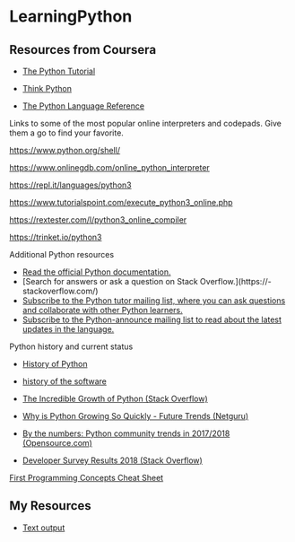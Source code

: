 # LearningPython

## Resources from Coursera

- [The Python Tutorial](https://docs.python.org/3/tutorial/index.html)

- [Think Python](https://greenteapress.com/wp/think-python/)

- [The Python Language Reference](https://docs.python.org/3/reference/index.html)


Links to some of the most popular online interpreters and codepads. Give them a go to find your favorite.

https://www.python.org/shell/

https://www.onlinegdb.com/online_python_interpreter

https://repl.it/languages/python3

https://www.tutorialspoint.com/execute_python3_online.php

https://rextester.com/l/python3_online_compiler

https://trinket.io/python3


Additional Python resources

- [Read the official Python documentation.](https://docs.python.org/3/)
- [Search for answers or ask a question on Stack Overflow.](https://- stackoverflow.com/)
- [Subscribe to the Python tutor mailing list, where you can ask questions and collaborate with other Python learners.](https://mail.python.org/mailman/listinfo/tutor)
- [Subscribe to the Python-announce mailing list to read about the latest updates in the language.](https://mail.python.org/mailman3/lists/python-announce-list.python.org/)




Python history and current status

- [History of Python](https://en.wikipedia.org/wiki/History_of_Python)
- [history of the software](https://docs.python.org/3.0/license.html)


- [The Incredible Growth of Python (Stack Overflow)](https://stackoverflow.blog/2017/09/06/incredible-growth-python/)
- [Why is Python Growing So Quickly - Future Trends (Netguru)](https://www.netguru.com/blog/why-python-is-growing-so-quickly-future-trends)
- [By the numbers: Python community trends in 2017/2018 (Opensource.com)](https://opensource.com/article/18/5/numbers-python-community-trends)
- [Developer Survey Results 2018 (Stack Overflow)](https://insights.stackoverflow.com/survey/2018#technology)


[First Programming Concepts Cheat Sheet](https://www.coursera.org/learn/python-crash-course/supplement/nonTo/first-programming-concepts-cheat-sheet)



## My Resources

- [Text output](https://pythonprogramminglanguage.com/text-output/)

